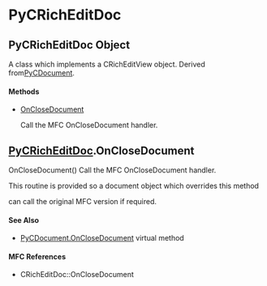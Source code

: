 # PyCRichEditDoc

## PyCRichEditDoc Object



A class which implements a CRichEditView object\.  Derived from[PyCDocument](#pycdocument)\.

#### Methods


  - [OnCloseDocument](PyCRichEditDoc.md#pycricheditdoconclosedocument)

    Call the MFC OnCloseDocument handler\.&nbsp;

## [PyCRichEditDoc](#pycricheditdoc)\.OnCloseDocument

OnCloseDocument\(\)
Call the MFC OnCloseDocument handler\. 

This routine is provided so a document object which overrides this method 

can call the original MFC version if required\.

#### See Also


  - [PyCDocument\.OnCloseDocument](PyCDocument.md#pycdocumentonclosedocument_virtual) virtual method

#### MFC References


  - CRichEditDoc::OnCloseDocument